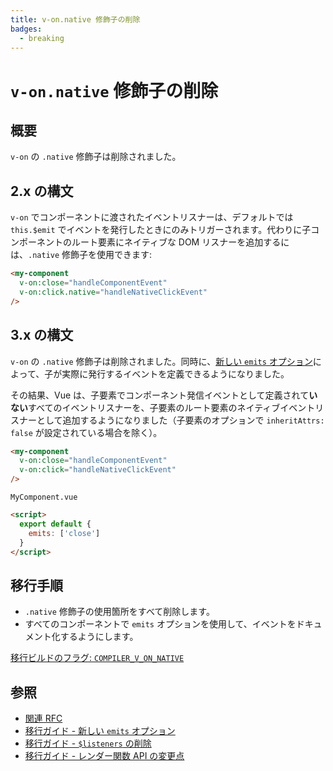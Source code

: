 ```yaml
---
title: v-on.native 修飾子の削除
badges:
  - breaking
---
```


# `v-on.native` 修飾子の削除 <MigrationBadges :badges="$frontmatter.badges" />

## 概要

`v-on` の `.native` 修飾子は削除されました。

## 2.x の構文

`v-on` でコンポーネントに渡されたイベントリスナーは、デフォルトでは `this.$emit` でイベントを発行したときにのみトリガーされます。代わりに子コンポーネントのルート要素にネイティブな DOM リスナーを追加するには、`.native` 修飾子を使用できます:

```html
<my-component
  v-on:close="handleComponentEvent"
  v-on:click.native="handleNativeClickEvent"
/>
```

## 3.x の構文

`v-on` の `.native` 修飾子は削除されました。同時に、[新しい `emits` オプション](./emits-option.md)によって、子が実際に発行するイベントを定義できるようになりました。

その結果、Vue は、子要素でコンポーネント発信イベントとして定義されて**いない**すべてのイベントリスナーを、子要素のルート要素のネイティブイベントリスナーとして追加するようになりました（子要素のオプションで `inheritAttrs: false` が設定されている場合を除く）。

```html
<my-component
  v-on:close="handleComponentEvent"
  v-on:click="handleNativeClickEvent"
/>
```

`MyComponent.vue`

```html
<script>
  export default {
    emits: ['close']
  }
</script>
```

## 移行手順

- `.native` 修飾子の使用箇所をすべて削除します。
- すべてのコンポーネントで `emits` オプションを使用して、イベントをドキュメント化するようにします。

[移行ビルドのフラグ: `COMPILER_V_ON_NATIVE`](../migration-build.html#compat-configuration)

## 参照

- [関連 RFC](https://github.com/vuejs/rfcs/blob/master/active-rfcs/0031-attr-fallthrough.md#v-on-listener-fallthrough)
- [移行ガイド - 新しい `emits` オプション](./emits-option.md)
- [移行ガイド - `$listeners` の削除](./listeners-removed.md)
- [移行ガイド - レンダー関数 API の変更点](./render-function-api.md)
